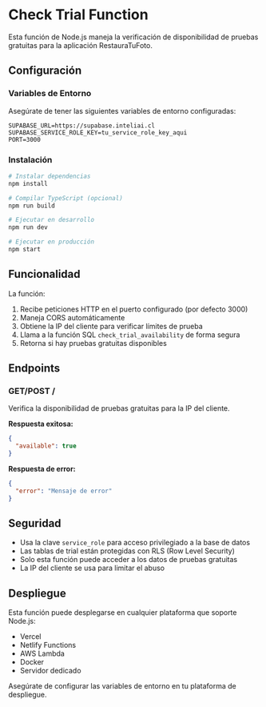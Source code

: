 # Check Trial Function

Esta función de Node.js maneja la verificación de disponibilidad de pruebas gratuitas para la aplicación RestauraTuFoto.

## Configuración

### Variables de Entorno

Asegúrate de tener las siguientes variables de entorno configuradas:

```env
SUPABASE_URL=https://supabase.inteliai.cl
SUPABASE_SERVICE_ROLE_KEY=tu_service_role_key_aqui
PORT=3000
```

### Instalación

```bash
# Instalar dependencias
npm install

# Compilar TypeScript (opcional)
npm run build

# Ejecutar en desarrollo
npm run dev

# Ejecutar en producción
npm start
```

## Funcionalidad

La función:

1. Recibe peticiones HTTP en el puerto configurado (por defecto 3000)
2. Maneja CORS automáticamente
3. Obtiene la IP del cliente para verificar límites de prueba
4. Llama a la función SQL `check_trial_availability` de forma segura
5. Retorna si hay pruebas gratuitas disponibles

## Endpoints

### GET/POST /

Verifica la disponibilidad de pruebas gratuitas para la IP del cliente.

**Respuesta exitosa:**
```json
{
  "available": true
}
```

**Respuesta de error:**
```json
{
  "error": "Mensaje de error"
}
```

## Seguridad

- Usa la clave `service_role` para acceso privilegiado a la base de datos
- Las tablas de trial están protegidas con RLS (Row Level Security)
- Solo esta función puede acceder a los datos de pruebas gratuitas
- La IP del cliente se usa para limitar el abuso

## Despliegue

Esta función puede desplegarse en cualquier plataforma que soporte Node.js:

- Vercel
- Netlify Functions
- AWS Lambda
- Docker
- Servidor dedicado

Asegúrate de configurar las variables de entorno en tu plataforma de despliegue.
